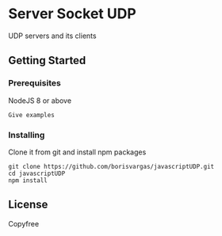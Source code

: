# Server Socket UDP

UDP servers and its clients

## Getting Started



### Prerequisites

NodeJS 8 or above

```
Give examples
```

### Installing

Clone it from git and install npm packages

```
git clone https://github.com/borisvargas/javascriptUDP.git
cd javascriptUDP
npm install

```

## License

Copyfree
